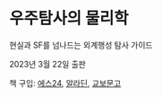 # 우주탐사의 물리학
현실과 SF를 넘나드는 외계행성 탐사 가이드

2023년 3월 22일 출판

책 구입: [에스24](yes24.com), [알라딘](aladdin.co.kr), [교보문고](kyobobook.co.kr)
